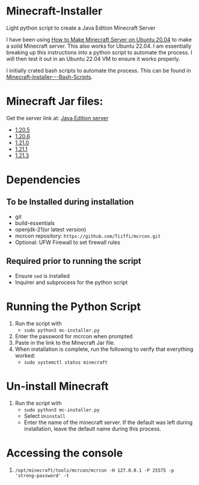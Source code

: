 # Minecraft-Installer
Light python script to create a Java Edition Minecraft Server 

I have been using [How to Make Minecraft Server on Ubuntu 20.04](https://linuxize.com/post/how-to-make-minecraft-server-on-ubuntu-20-04/#configuring-backups) to make a solid Minecraft server. This also works for Ubuntu 22.04. I am essentially breaking up this instructions into a python script to automate the process. I will then test it out in an Ubuntu 22.04 VM to ensure it works properly. 

I initially crated bash scripts to automate the process. This can be found in [Minecraft-Installer---Bash-Scripts](https://github.com/mjanders6/Minecraft-Installer---Bash-Scripts.git). 

# Minecraft Jar files: 
Get the server link at: [Java Edition server](https://www.minecraft.net/en-us/download/server)
- [1.20.5](https://piston-data.mojang.com/v1/objects/79493072f65e17243fd36a699c9a96b4381feb91/server.jar)
- [1.20.6](https://piston-data.mojang.com/v1/objects/145ff0858209bcfc164859ba735d4199aafa1eea/server.jar)
- [1.21.0](https://piston-data.mojang.com/v1/objects/450698d1863ab5180c25d7c804ef0fe6369dd1ba/server.jar)
- [1.21.1](https://piston-data.mojang.com/v1/objects/59353fb40c36d304f2035d51e7d6e6baa98dc05c/server.jar)
- [1.21.3](https://piston-data.mojang.com/v1/objects/45810d238246d90e811d896f87b14695b7fb6839/server.jar)

# Dependencies
## To be Installed during installation 
- git
- build-essentials
- openjdk-21(or latest version)
- mcrcon repository: `https://github.com/Tiiffi/mcrcon.git`
- Optional: UFW Firewall to set firewall rules

## Required prior to running the script 
- Ensure `sed` is installed
- Inquirer and subprocess for the python script

# Running the Python Script
1. Run the script with 
	- `sudo python3 mc-installer.py`
2. Enter the password for mcrcon when prompted
3. Paste in the link to the Minecraft Jar file.
4. When installation is complete, run the following to verify that everything worked:
	- `sudo systemctl status minecraft`

# Un-install Minecraft
1. Run the script with 
	- `sudo python3 mc-installer.py`
	- Select `Uninstall`
	- Enter the name of the minecraft server. If the default was left during installation, leave the default name during this process.

# Accessing the console
1. `/opt/minecraft/tools/mcrcon/mcrcon -H 127.0.0.1 -P 25575 -p 'strong-password' -t`

